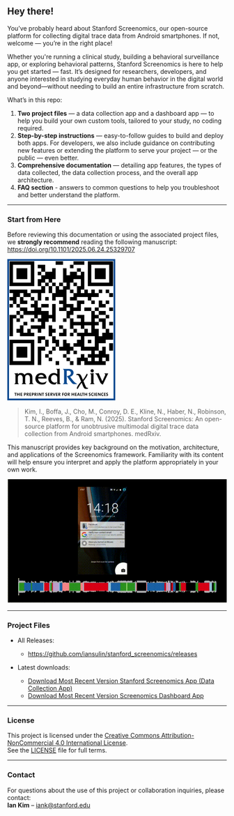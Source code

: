 ## Hey there!

You’ve probably heard about Stanford Screenomics, our open-source platform for collecting digital trace data from Android smartphones. If not, welcome — you’re in the right place!

Whether you're running a clinical study, building a behavioral surveillance app, or exploring behavioral patterns, Stanford Screenomics is here to help you get started — fast. It’s designed for researchers, developers, and anyone interested in studying everyday human behavior in the digital world and beyond—without needing to build an entire infrastructure from scratch.


What’s in this repo:
1. **Two project files** — a data collection app and a dashboard app — to help you build your own custom tools, tailored to your study, no coding required.
2. **Step-by-step instructions** — easy-to-follow guides to build and deploy both apps. For developers, we also include guidance on contributing new features or extending the platform to serve your project — or the public — even better.
3. **Comprehensive documentation** — detailing app features, the types of data collected, the data collection process, and the overall app architecture.
4. **FAQ section** - answers to common questions to help you troubleshoot and better understand the platform.

---

### Start from Here

Before reviewing this documentation or using the associated project files, we **strongly recommend** reading the following manuscript: https://doi.org/10.1101/2025.06.24.25329707

![QR code linking to the Screenomics preprint](https://github.com/iansulin/stanford_screenomics/blob/main/x_Assets/qr_screenomics-preprint.png?raw=true)

> Kim, I., Boffa, J., Cho, M., Conroy, D. E., Kline, N., Haber, N., Robinson, T. N., Reeves, B., & Ram, N. (2025). Stanford Screenomics: An open-source platform for unobtrusive multimodal digital trace data collection from Android smartphones. medRxiv. 

This manuscript provides key background on the motivation, architecture, and applications of the Screenomics framework. Familiarity with its content will help ensure you interpret and apply the platform appropriately in your own work.

![Screenome sample](https://raw.githubusercontent.com/iansulin/stanford_screenomics/main/x_Assets/ScreenomeSampleforPublic_2020_0127.gif)

---

### Project Files

- All Releases:
  - https://github.com/iansulin/stanford_screenomics/releases

- Latest downloads:
  - [Download Most Recent Version Stanford Screenomics App (Data Collection App)](https://github.com/iansulin/stanford_screenomics/releases/download/Project-Files_Stanford-Screenomics/StanfordScreenomics_External_062825.zip)
  - [Download Most Recent Version Screenomics Dashboard App](https://github.com/iansulin/stanford_screenomics/releases/download/Project-Files_Screenomics-Dashboard/ScreenomicsDashboard_External_062025.zip)

---

### License

This project is licensed under the [Creative Commons Attribution-NonCommercial 4.0 International License](https://creativecommons.org/licenses/by-nc/4.0/).  
See the [LICENSE](./LICENSE) file for full terms.

---

### Contact

For questions about the use of this project or collaboration inquiries, please contact:  
**Ian Kim** – iank@stanford.edu



